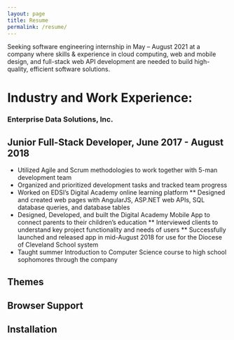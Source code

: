 ```yaml
---
layout: page
title: Resume
permalink: /resume/
---
```


Seeking software engineering internship in May – August 2021 at a company where skills & experience in cloud computing, web and mobile design, and full-stack web API development are needed to build high-quality, efficient software solutions.

# Industry and Work Experience:
### Enterprise Data Solutions, Inc. 
## Junior Full-Stack Developer, June 2017 - August 2018
* Utilized Agile and Scrum methodologies to work together with 5-man development team
* Organized and prioritized development tasks and tracked team progress
* Worked on EDSI’s Digital Academy online learning platform
** Designed and created web pages with AngularJS, ASP.NET web APIs, SQL database queries, and database tables
* Designed, Developed, and built the Digital Academy Mobile App to connect parents to their children’s education
** Interviewed clients to understand key project functionality and needs of users
** Successfully launched and released app in mid-August 2018 for use for the Diocese of Cleveland School system
* Taught summer Introduction to Computer Science course to high school sophomores through the company

## Themes

## Browser Support

## Installation

